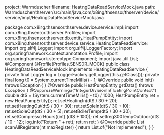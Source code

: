 project: Warmduscher
filename: HeatingDataReadServiceMock.java
path: Warmduscher/thserver/src/main/java/com/x8ing/thsensor/thserver/device/service/impl/HeatingDataReadServiceMock.java

package com.x8ing.thsensor.thserver.device.service.impl;
import com.x8ing.thsensor.thserver.Profiles;
import com.x8ing.thsensor.thserver.db.entity.HeatPumpEntity;
import com.x8ing.thsensor.thserver.device.service.HeatingDataReadService;
import org.slf4j.Logger;
import org.slf4j.LoggerFactory;
import org.springframework.context.annotation.Profile;
import org.springframework.stereotype.Component;
import java.util.List;
@Component
@Profile(Profiles.SENSOR_MOCK)
public class HeatingDataReadServiceMock implements HeatingDataReadService {
    private final Logger log = LoggerFactory.getLogger(this.getClass());
    private final long t0 = System.currentTimeMillis() - 1;
    @Override
    public void init() throws Exception {
    }
    @Override
    public HeatPumpEntity getData() throws Exception {
        @SuppressWarnings("IntegerDivisionInFloatingPointContext")
        double dtS = (System.currentTimeMillis() - t0) / 1000;
        HeatPumpEntity ret = new HeatPumpEntity();
        ret.setHeatingIn(dtS / 30 + 20);
        ret.setHeatingOut(dtS / 30 + 30);
        ret.setSoleIn(dtS / 30 + 10);
        ret.setSoleOut(dtS / 30 + 5);
        ret.setBoilerTemp(dtS / 30 + 30);
        ret.setCompressorHours((int) (dtS + 100));
        ret.setIreg300TempOutdoor(dtS / 10 - 12);
        log.info("Return " + ret);
        return ret;
    }
    @Override
    public List<String> scanAllRegisters(int maxRegister) {
        return List.of("Not implemented");
    }
}